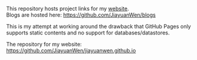 This repository hosts project links for my [website](https://jiayuanWen.github.io). \
Blogs are hosted here: https://github.com/JiayuanWen/blogs

This is my attempt at working around the drawback that GitHub Pages only supports static contents and no support for databases/datastores.

The repository for my website: https://github.com/JiayuanWen/jiayuanwen.github.io

